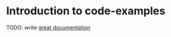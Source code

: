 # Introduction to code-examples

TODO: write [great documentation](http://jacobian.org/writing/great-documentation/what-to-write/)
